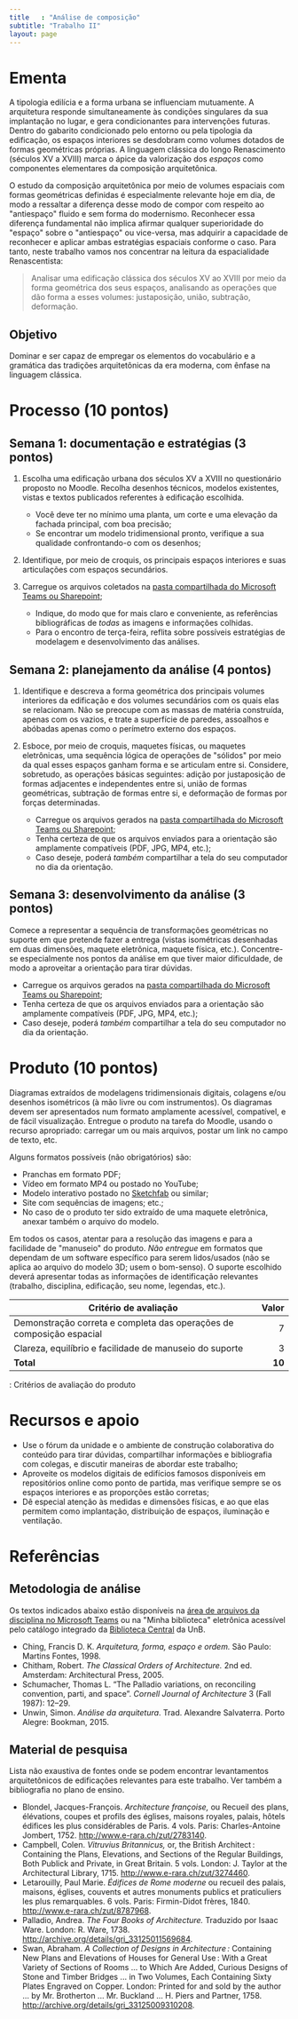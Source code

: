 ```yaml
---
title   : "Análise de composição"
subtitle: "Trabalho II"
layout: page
---
```


# Ementa #

A tipologia edilícia e a forma urbana se influenciam mutuamente. A
arquitetura responde simultaneamente às condições singulares da sua
implantação no lugar, e gera condicionantes para intervenções futuras.
Dentro do gabarito condicionado pelo entorno ou pela tipologia da
edificação, os espaços interiores se desdobram como volumes dotados de
formas geométricas próprias. A linguagem clássica do longo Renascimento
(séculos XV a XVIII) marca o ápice da valorização dos *espaços* como
componentes elementares da composição arquitetônica.

O estudo da composição arquitetônica por meio de volumes espaciais com
formas geométricas definidas é especialmente relevante hoje em dia, de
modo a ressaltar a diferença desse modo de compor com respeito ao
"antiespaço" fluido e sem forma do modernismo. Reconhecer essa diferença
fundamental não implica afirmar qualquer superioridade do "espaço" sobre
o "antiespaço" ou vice-versa, mas adquirir a capacidade de reconhecer e
aplicar ambas estratégias espaciais conforme o caso. Para tanto, neste
trabalho vamos nos concentrar na leitura da espacialidade Renascentista:

> Analisar uma edificação clássica dos séculos XV ao XVIII por meio da
> forma geométrica dos seus espaços, analisando as operações que dão
> forma a esses volumes: justaposição, união, subtração, deformação.

## Objetivo ##

Dominar e ser capaz de empregar os elementos do vocabulário e a
gramática das tradições arquitetônicas da era moderna, com ênfase na
linguagem clássica.

# Processo (10 pontos) #

## Semana 1: documentação e estratégias (3 pontos) ##

1. Escolha uma edificação urbana dos séculos XV a XVIII no questionário
   proposto no Moodle. Recolha desenhos técnicos, modelos existentes,
   vistas e textos publicados referentes à edificação escolhida.

   - Você deve ter no mínimo uma planta, um corte e uma elevação da
     fachada principal, com boa precisão;
   - Se encontrar um modelo tridimensional pronto, verifique a sua
     qualidade confrontando-o com os desenhos;

2. Identifique, por meio de croquis, os principais espaços interiores e
   suas articulações com espaços secundários.

3. Carregue os arquivos coletados na
   [pasta compartilhada do Microsoft Teams ou Sharepoint]();

   - Indique, do modo que for mais claro e conveniente, as referências
     bibliográficas de *todas* as imagens e informações colhidas.
   - Para o encontro de terça-feira, reflita sobre possíveis estratégias
     de modelagem e desenvolvimento das análises.

## Semana 2: planejamento da análise (4 pontos) ##

1. Identifique e descreva a forma geométrica dos principais volumes
   interiores da edificação e dos volumes secundários com os quais elas
   se relacionam. Não se preocupe com as massas de matéria construída,
   apenas com os vazios, e trate a superfície de paredes, assoalhos e
   abóbadas apenas como o perímetro externo dos espaços.

2. Esboce, por meio de croquis, maquetes físicas, ou maquetes
   eletrônicas, uma sequência lógica de operações de "sólidos" por meio
   da qual esses espaços ganham forma e se articulam entre si.
   Considere, sobretudo, as operações básicas seguintes: adição por
   justaposição de formas adjacentes e independentes entre si, união de
   formas geométricas, subtração de formas entre si, e deformação de
   formas por forças determinadas.

   - Carregue os arquivos gerados na [pasta compartilhada do Microsoft
     Teams ou Sharepoint]();
   - Tenha certeza de que os arquivos enviados para a orientação são
     amplamente compatíveis (PDF, JPG, MP4, etc.);
   - Caso deseje, poderá *também* compartilhar a tela do seu computador
     no dia da orientação.

## Semana 3: desenvolvimento da análise (3 pontos) ##

Comece a representar a sequência de transformações geométricas no
suporte em que pretende fazer a entrega (vistas isométricas desenhadas
em duas dimensões, maquete eletrônica, maquete física, etc.).
Concentre-se especialmente nos pontos da análise em que tiver maior
dificuldade, de modo a aproveitar a orientação para tirar dúvidas.

- Carregue os arquivos gerados na [pasta compartilhada do Microsoft
  Teams ou Sharepoint]();
- Tenha certeza de que os arquivos enviados para a orientação são
  amplamente compatíveis (PDF, JPG, MP4, etc.);
- Caso deseje, poderá *também* compartilhar a tela do seu computador no
  dia da orientação.

# Produto (10 pontos) #

Diagramas extraídos de modelagens tridimensionais digitais, colagens
e/ou desenhos isométricos (à mão livre ou com instrumentos).
Os diagramas devem ser apresentados num formato amplamente acessível,
compatível, e de fácil visualização. Entregue o produto na tarefa do
Moodle, usando o recurso apropriado: carregar um ou mais arquivos,
postar um link no campo de texto, etc.

Alguns formatos possíveis (não obrigatórios) são:

- Pranchas em formato PDF;
- Vídeo em formato MP4 ou postado no YouTube;
- Modelo interativo postado no [Sketchfab](http://sketchfab.com) ou
  similar;
- Site com sequências de imagens; etc.;
- No caso de o produto ter sido extraído de uma maquete eletrônica,
  anexar também o arquivo do modelo.

Em todos os casos, atentar para a resolução das imagens e para a
facilidade de "manuseio" do produto. *Não entregue* em formatos que
dependam de um software específico para serem lidos/usados (não se
aplica ao arquivo do modelo 3D; usem o bom-senso). O suporte escolhido
deverá apresentar todas as informações de identificação relevantes
(trabalho, disciplina, edificação, seu nome, legendas, etc.).

| Critério de avaliação                                                |  Valor |
|----------------------------------------------------------------------|-------:|
| Demonstração correta e completa das operações de composição espacial |      7 |
| Clareza, equilíbrio e facilidade de manuseio do suporte              |      3 |
| **Total**                                                            | **10** |

: Critérios de avaliação do produto

# Recursos e apoio #

- Use o fórum da unidade e o ambiente de construção colaborativa do
  conteúdo para tirar dúvidas, compartilhar informações e bibliografia
  com colegas, e discutir maneiras de abordar este trabalho;
- Aproveite os modelos digitais de edifícios famosos disponíveis em
  repositórios online como ponto de partida, mas verifique sempre se os
  espaços interiores e as proporções estão corretas;
- Dê especial atenção às medidas e dimensões físicas, e ao que elas
  permitem como implantação, distribuição de espaços, iluminação e
  ventilação.

# Referências #

## Metodologia de análise ##

Os textos indicados abaixo estão disponíveis na [área de arquivos da
disciplina no Microsoft
Teams](https://teams.microsoft.com/_#/school/files/Geral?threadId=19%3A4a57708d384d465096a27eeeb24cbf44%40thread.tacv2&ctx=channel&context=Trabalho%25202&rootfolder=%252Fsites%252FTAU0006%252FMaterial%2520de%2520Aula%252FTrabalho%25202)
ou na "Minha biblioteca" eletrônica acessível pelo catálogo integrado da
[Biblioteca Central](http://www.bce.unb.br) da UnB.

- Ching, Francis D. K. *Arquitetura, forma, espaço e ordem.* São Paulo:
  Martins Fontes, 1998.
- Chitham, Robert. *The Classical Orders of Architecture.* 2nd ed.
  Amsterdam: Architectural Press, 2005.
- Schumacher, Thomas L. “The Palladio variations, on reconciling
  convention, parti, and space”. *Cornell Journal of Architecture* 3
  (Fall 1987): 12–29.
- Unwin, Simon. *Análise da arquitetura*. Trad. Alexandre Salvaterra.
  Porto Alegre: Bookman, 2015.

## Material de pesquisa ##

Lista não exaustiva de fontes onde se podem encontrar levantamentos
arquitetônicos de edificações relevantes para este trabalho. Ver também
a bibliografia no plano de ensino.

- Blondel, Jacques-François. *Architecture françoise,* ou Recueil des
  plans, élévations, coupes et profils des églises, maisons royales,
  palais, hôtels  édifices les plus considérables de Paris. 4 vols.
  Paris: Charles-Antoine Jombert, 1752.
  http://www.e-rara.ch/zut/2783140.
- Campbell, Colen. *Vitruvius Britannicus,* or, the British Architect :
  Containing the Plans, Elevations, and Sections of the Regular
  Buildings, Both Publick and Private, in Great Britain. 5 vols. London:
  J. Taylor at the Architectural Library, 1715.
  http://www.e-rara.ch/zut/3274460.
- Letarouilly, Paul Marie. *Édifices de Rome moderne* ou recueil des
  palais, maisons, églises, couvents et autres monuments publics et
  praticuliers les plus remarquables. 6 vols. Paris: Firmin-Didot
  frères, 1840. http://www.e-rara.ch/zut/8787968.
- Palladio, Andrea. *The Four Books of Architecture.* Traduzido por Isaac
  Ware. London: R. Ware, 1738.
  http://archive.org/details/gri_33125011569684.
- Swan, Abraham. *A Collection of Designs in Architecture :* Containing
  New Plans and Elevations of Houses for General Use : With a Great
  Variety of Sections of Rooms ... to Which Are Added, Curious Designs
  of Stone and Timber Bridges ... in Two Volumes, Each Containing Sixty
  Plates Engraved on Copper. London: Printed for and sold by the author
  ... by Mr. Brotherton ... Mr. Buckland ... H. Piers and Partner, 1758.
  http://archive.org/details/gri_33125009310208.

